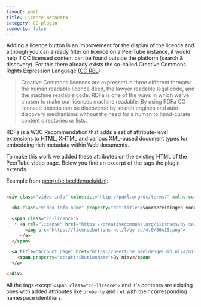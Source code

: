 ```yaml
---
layout: post
title: Licence metadata
category: CC-plugin
comments: false
---
```


Adding a licence button is an improvement for the display of the licence and although you can already filter on licence on a PeerTube instance, it would help if CC licensed content can be found outside the platform (search & discovery). For this there already exists the so-called Creative Commons Rights Expression Language ([CC REL](https://wiki.creativecommons.org/wiki/CC_REL)).

> Creative Commons licences are expressed in three different formats: the human readable licence deed, the lawyer readable legal code, and the machine readable code. RDFa is one of the ways in which we've chosen to make our licences machine readable. By using RDFa CC licensed objects can be discovered by search engines and auto-discovery mechanisms without the need for a human to hand-curate content directories or lists.

RDFa is a W3C Recommendation that adds a set of attribute-level extensions to HTML, XHTML and various XML-based document types for embedding rich metadata within Web documents.

To make this work we added these attributes on the existing HTML of the PeerTube video page. Below you find an excerpt of the tags the plugin extends.

Example from [peertube.beeldengeluid.nl](hhttps://peertube.beeldengeluid.nl/w/gCFCSfx2HidXAZ94ujUPTy):


```html

<div class="video-info" xmlns:dct="http://purl.org/dc/terms/" xmlns:cc="https://creativecommons.org/ns#">

  <h1 class="video-info-name" property="dct:title">Voorbereidingen voor de eerste vlucht van ruimte-vliegtuig 'Enterprise'</h1>

  <span class="cc-licence">
   • <a rel="license" href="https://creativecommons.org/licenses/by-sa/4.0/" target="_blank">
       <img src="https://licensebuttons.net/l/by-sa/4.0/80x15.png">
     </a>
  </span>

  <a title="Account page" href="https://peertube.beeldengeluid.nl/a/nisv" rel="cc:attributionURL dct:creator">
    <span property="cc:attributionName">By nisv</span>
  </a>

</div>
```

All the tags except `<span class="cc-licence">` and it's contents are existing ones with added attributes like `property` and `rel` with their corresponding namespace identifiers.
